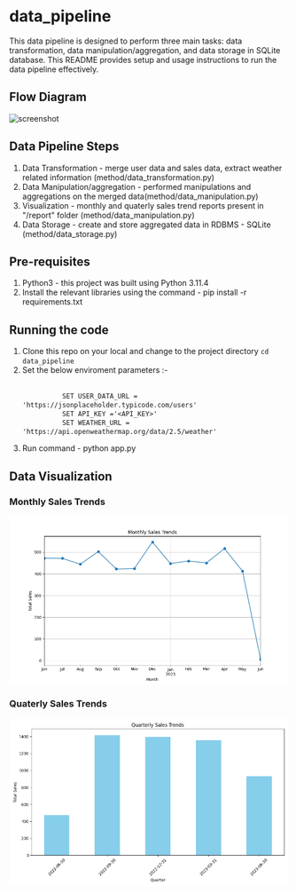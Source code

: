 # data_pipeline

This data pipeline is designed to perform three main tasks: data transformation, data manipulation/aggregation, and data storage in SQLite database. This README provides setup and usage instructions to run the data pipeline effectively.

 ## Flow Diagram

 ![screenshot](docs/Flow_Diagram.png)

 ## Data Pipeline Steps
   1. Data Transformation - merge user data and sales data, extract weather related information (method/data_transformation.py)
   2. Data Manipulation/aggregation - performed manipulations and aggregations on the merged data(method/data_manipulation.py)
   3. Visualization - monthly and quaterly sales trend reports present in "/report" folder (method/data_manipulation.py)
   4. Data Storage - create and store aggregated data in RDBMS - SQLite (method/data_storage.py)

## Pre-requisites
 1. Python3 - this project was built using Python 3.11.4
 2. Install the relevant libraries using the command - pip install -r requirements.txt
 
## Running the code
 1. Clone this repo on your local and change to the project directory `cd data_pipeline`  
 2. Set the below enviroment parameters :-
    ```

              SET USER_DATA_URL = 'https://jsonplaceholder.typicode.com/users'
              SET API_KEY ='<API_KEY>'
              SET WEATHER_URL = 'https://api.openweathermap.org/data/2.5/weather'

    ```  
 3. Run command - python app.py 

 ## Data Visualization

### Monthly Sales Trends
 ![screenshot](report/monthly_sales_trends.png)

### Quaterly Sales Trends
 ![screenshot](report/quaterly_sales_trends.png)
